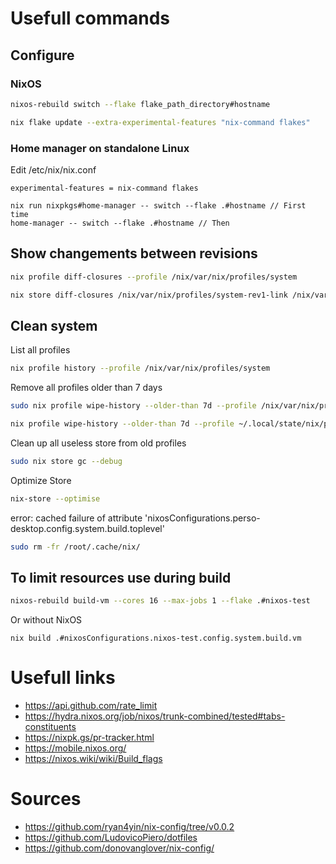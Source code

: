 # Usefull commands

## Configure

### NixOS

```bash
nixos-rebuild switch --flake flake_path_directory#hostname
```

```bash
nix flake update --extra-experimental-features "nix-command flakes"
```

### Home manager on standalone Linux

Edit /etc/nix/nix.conf

```
experimental-features = nix-command flakes
```

```
nix run nixpkgs#home-manager -- switch --flake .#hostname // First time
home-manager -- switch --flake .#hostname // Then
```

## Show changements between revisions

```bash
nix profile diff-closures --profile /nix/var/nix/profiles/system
```

```bash
nix store diff-closures /nix/var/nix/profiles/system-rev1-link /nix/var/nix/profiles/system-rev2-link
```

## Clean system

List all profiles

```bash
nix profile history --profile /nix/var/nix/profiles/system
```

Remove all profiles older than 7 days

```bash
sudo nix profile wipe-history --older-than 7d --profile /nix/var/nix/profiles/system
```

```bash
nix profile wipe-history --older-than 7d --profile ~/.local/state/nix/profiles/home-manager
```

Clean up all useless store from old profiles

```bash
sudo nix store gc --debug
```

Optimize Store

```bash
nix-store --optimise
```

error: cached failure of attribute
'nixosConfigurations.perso-desktop.config.system.build.toplevel'

```bash
sudo rm -fr /root/.cache/nix/
```

## To limit resources use during build

```bash
nixos-rebuild build-vm --cores 16 --max-jobs 1 --flake .#nixos-test
```

Or without NixOS

```
nix build .#nixosConfigurations.nixos-test.config.system.build.vm
```

# Usefull links

- https://api.github.com/rate_limit
- https://hydra.nixos.org/job/nixos/trunk-combined/tested#tabs-constituents
- https://nixpk.gs/pr-tracker.html
- https://mobile.nixos.org/
- https://nixos.wiki/wiki/Build_flags

# Sources

- https://github.com/ryan4yin/nix-config/tree/v0.0.2
- https://github.com/LudovicoPiero/dotfiles
- https://github.com/donovanglover/nix-config/
